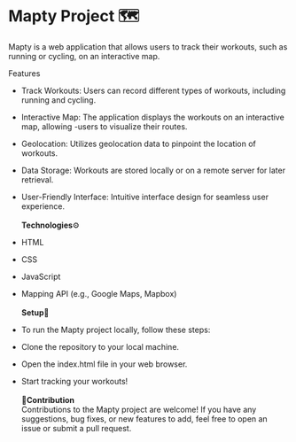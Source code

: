 # Mapty Project 🗺
Mapty is a web application that allows users to track their workouts, such as running or cycling, on an interactive map. <br>

Features <br>
- Track Workouts: Users can record different types of workouts, including running and cycling.<br>
- Interactive Map: The application displays the workouts on an interactive map, allowing -users to visualize their routes.<br>
- Geolocation: Utilizes geolocation data to pinpoint the location of workouts.<br>
- Data Storage: Workouts are stored locally or on a remote server for later retrieval.<br>
- User-Friendly Interface: Intuitive interface design for seamless user experience.<br><br>
  <b>Technologies</b>⚙<br>
- HTML<br>
- CSS<br>
- JavaScript<br>
- Mapping API (e.g., Google Maps, Mapbox)<br><br>
<b>Setup</b>🔴<br>
- To run the Mapty project locally, follow these steps:<br>

- Clone the repository to your local machine.<br>
- Open the index.html file in your web browser.<br>
- Start tracking your workouts!<br><br>
  <b>🤝Contribution</b><br>
  Contributions to the Mapty project are welcome! If you have any suggestions, bug fixes, or new features to add, feel free to open an issue or submit a pull request.<br>
